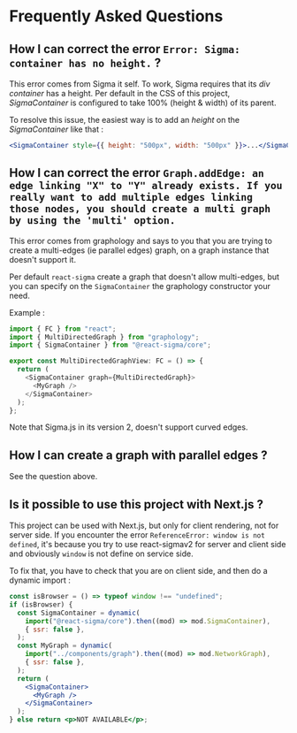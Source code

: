 # Frequently Asked Questions

## How I can correct the error `Error: Sigma: container has no height.` ?

This error comes from Sigma it self.
To work, Sigma requires that its _div container_ has a height.
Per default in the CSS of this project, _SigmaContainer_ is configured to take 100% (height & width) of its parent.

To resolve this issue, the easiest way is to add an _height_ on the _SigmaContainer_ like that :

```jsx
<SigmaContainer style={{ height: "500px", width: "500px" }}>...</SigmaContainer>
```

## How I can correct the error `Graph.addEdge: an edge linking "X" to "Y" already exists. If you really want to add multiple edges linking those nodes, you should create a multi graph by using the 'multi' option.`

This error comes from graphology and says to you that you are trying to create a multi-edges
(ie parallel edges) graph, on a graph instance that doesn't support it.

Per default `react-sigma` create a graph that doesn't allow multi-edges,
but you can specify on the `SigmaContainer` the graphology constructor your need.

Example :

```ts
import { FC } from "react";
import { MultiDirectedGraph } from "graphology";
import { SigmaContainer } from "@react-sigma/core";

export const MultiDirectedGraphView: FC = () => {
  return (
    <SigmaContainer graph={MultiDirectedGraph}>
      <MyGraph />
    </SigmaContainer>
  );
};
```

Note that Sigma.js in its version 2, doesn't support curved edges.

## How I can create a graph with parallel edges ?

See the question above.

## Is it possible to use this project with Next.js ?

This project can be used with Next.js, but only for client rendering, not for server side.
If you encounter the error `ReferenceError: window is not defined`, it's because you try to use react-sigmav2
for server and client side and obviously `window` is not define on service side.

To fix that, you have to check that you are on client side, and then do a dynamic import :

```jsx
const isBrowser = () => typeof window !== "undefined";
if (isBrowser) {
  const SigmaContainer = dynamic(
    import("@react-sigma/core").then((mod) => mod.SigmaContainer),
    { ssr: false },
  );
  const MyGraph = dynamic(
    import("../components/graph").then((mod) => mod.NetworkGraph),
    { ssr: false },
  );
  return (
    <SigmaContainer>
      <MyGraph />
    </SigmaContainer>
  );
} else return <p>NOT AVAILABLE</p>;
```
